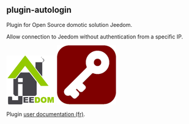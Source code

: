 ## plugin-autologin

Plugin for Open Source domotic solution Jeedom.

Allow connection to Jeedom without authentication from a specific IP.

![Logo Jeedom](docs/assets/images/logo.png "Logo Jeedom")
![Logo plugin](docs/images/logoplugin.png "Logo plugin")


Plugin [user documentation (fr)](docs/fr_FR/index.md).
